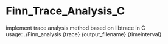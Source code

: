 # Finn_Trace_Analysis_C
implement trace analysis method based on libtrace in C  
usage: ./Finn_analysis {trace} {output_filename} {timeinterval}
